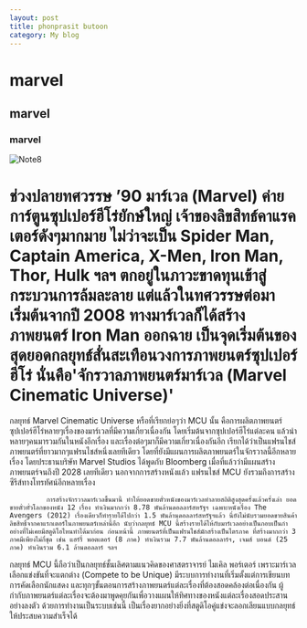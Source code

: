 ```yaml
---
layout: post
title: phonprasit butoon
category: My blog
---
```

# marvel
## marvel
### marvel
![Note8](http://nsa38.casimages.com/img/2015/05/28/150528083659717711.png)
#  ช่วงปลายทศวรรษ ’90 มาร์เวล (Marvel) ค่ายการ์ตูนซุปเปอร์ฮีโร่ยักษ์ใหญ่ เจ้าของลิขสิทธ์คาแรคเตอร์ดังๆมากมาย ไม่ว่าจะเป็น Spider Man, Captain America, X-Men, Iron Man, Thor, Hulk ฯลฯ ตกอยู่ในภาวะขาดทุนเข้าสู่กระบวนการล้มละลาย แต่แล้วในทศวรรษต่อมา เริ่มต้นจากปี 2008 ทางมาร์เวลก็ได้สร้างภาพยนตร์ Iron Man ออกฉาย เป็นจุดเริ่มต้นของสุดยอดกลยุทธ์สั่นสะเทือนวงการภาพยนตร์ซุปเปอร์ฮีโร่ นั่นคือ'จักรวาลภาพยนตร์มาร์เวล (Marvel Cinematic Universe)'

 กลยุทธ์ Marvel Cinematic Universe หรือที่เรียกย่อๆว่า MCU นั้น คือการผลิตภาพยนตร์ซุปเปอร์ฮีโร่หลายๆเรื่องของมาร์เวลที่มีความเกี่ยวเนื่องกัน โดยเริ่มต้นจากซุปเปอร์ฮีโร่แต่ละคน แล้วนำหลายๆคนมารวมกันในหนังอีกเรื่อง และเรื่องต่อๆมาก็มีความเกี่ยวเนื่องกันอีก เรียกได้ว่าเป็นแฟรนไชส์ภาพยนตร์ที่ยาวมากๆแฟรนไชส์หนึ่งเลยทีเดียว โดยที่ยังมีแผนการผลิตภาพยนตร์ในจักรวาลนี้อีกหลายเรื่อง โดยประธานบริษัท Marvel Studios ได้พูดกับ Bloomberg เมื่อที่แล้วว่ามีแผนสร้างภาพยนตร์จนถึงปี 2028 เลยทีเดียว นอกจากการสร้างหนังแล้ว แฟรนไชส์ MCU ยังรวมถึงการสร้างซีรีส์ทางโทรทัศน์อีกหลายเรื่อง

             การสร้างจักรวาลมาร์เวลขึ้นมานี้ ทำให้ยอดขายตั๋วหนังของมาร์เวลทำลายสถิติสูงสุดครั้งแล้วครั้งเล่า ยอดขายตั๋วทั่วโลกของหนัง 12 เรื่อง ทำเงินมากกว่า 8.78 พันล้านดอลลาร์สหรัฐฯ เฉพาะหนังเรื่อง The Avengers (2012) เรื่องเดียวก็ทำรายได้ไปกว่า 1.5 พันล้านดอลลาร์สหรัฐฯแล้ว นี่ยังไม่นับรวมยอดขายสินค้าลิขสิทธิ์จากคาแรกเตอร์ในภาพยนตร์เหล่านี้อีก นับว่ากลยุทธ์ MCU นี้สร้างรายได้ให้กับมาร์เวลอย่างเป็นกอบเป็นกำอย่างที่ไม่เคยมีสตูดิโอไหนทำได้มาก่อน ก่อนหน้านี้ ภาพยนตร์ที่เป็นแฟรนไชส์มักสร้างเป็นไตรภาค ที่สร้างมากกว่า 3 ภาคมีเพียงไม่กี่ชุด เช่น แฮร์รี่ พอตเตอร์ (8 ภาค) ทำเงินรวม 7.7 พันล้านดอลลาร์ฯ, เจมส์ บอนด์ (25 ภาค) ทำเงินรวม 6.1 ล้านดอลลาร์ ฯลฯ

กลยุทธ์ MCU นี้ถือว่าเป็นกลยุทธ์ชั้นเลิศตามแนวคิดของศาสตราจารย์ ไมเคิล พอร์เตอร์ เพราะมาร์เวลเลือกแข่งขันที่จะแตกต่าง (Compete to be Unique) มีระบบการทำงานที่เริ่มตั้งแต่การเขียนบท การคัดเลือกนักแสดง และทุกๆขั้นตอนการสร้างภาพยนตร์แต่ละเรื่องที่ต้องสอดคล้องต่อเนื่องกัน ผู้กำกับภาพยนตร์แต่ละเรื่องจะต้องมาพูดคุยกันเพื่อวางแผนให้ทิศทางของหนังแต่ละเรื่องสอดประสานอย่างลงตัว ด้วยการทำงานเป็นระบบเช่นนี้ เป็นเรื่องยากอย่างยิ่งที่สตูดิโอคู่แข่งจะลอกเลียนแบบกลยุทธ์ให้ประสบความสำเร็จได้


